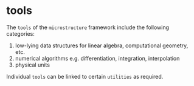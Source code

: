 # tools

The `tools` of the `microstructure` framework include the following categories:
1. low-lying data structures for linear algebra, computational geometry, etc.
2. numerical algorithms e.g. differentiation, integration, interpolation
3. physical units

Individual `tools` can be linked to certain `utilities` as required.